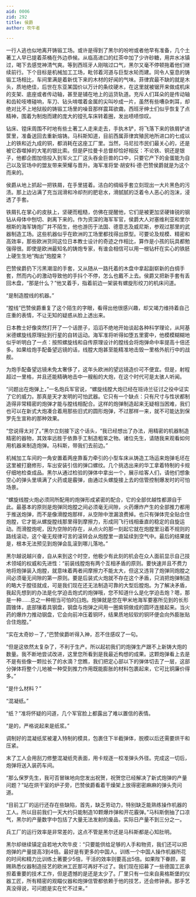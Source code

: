 ```yaml
---
aid: 0006
zid: 292
title: 侯爵
author: 吹牛者

---
```




  一行人逃也似地离开铸锻工场。或许是得到了黑尔的吩咐或者他早有准备，几个土著工人早已提着茶桶在外边恭候。从临高进口的红茶中加了少许砂糖，用井水冰镇过，喝下去感觉神清气爽。等到西班牙人刚喘过口气，黑尔又毫不停顿拖着他们继续前行。下个目标是机械加工工场，毗邻着河道与巨型水轮而建。同令人窒息的铸锻工场相比，车间里满是着新伐下来的木材的好闻的气味。菲律宾最不缺的就是木头，质地绝佳，后世在东亚某国价以万计的条纹硬木，在这里就被锯开来做成机床的支架、底座或者传动轴，甚至是铺在地上的运货轨道。充斥人们耳朵的是传动轴和齿轮吱喳碰响，车刀、钻头啃噬着金属的尖叫吵成一片，虽然有些嘈杂刺耳，却绝对比不上地狱般的铸锻工场里的噪音那样震耳欲聋。西班牙绅士们似乎恢复了点精神，围着为制炮而建的庞大的镗孔车床转着圈，发出啧啧惊叹。

  钻床、镗床周围不时地有些土著工人走来走去，手执木铲，将飞落下来的铁屑铲进筐里，准备送回去重新熔铸。马科斯知道，目前西属菲律宾殖民地所进口的七成以上的铁和近九成的铜，都消耗在这座工厂里。当然，马尼拉市民们最关心的，还是被它吞噬掉的大笔的银比索。但是萨拉曼卡总督却恰好相反：不论铁、铜还是银子，他都企图加倍投入到军火工厂这头吞金巨兽的口中，只要它产下的金蛋能为自己以及官场中的盟友带来荣耀与晋升。海军准将堂·胡安科·德·巴赞侯爵就是为这个而来的。

  侯爵从地上抓起一把铁屑，在手里搓着。洁白的绸缎手套立刻现出一大片黑色的污渍。那上边沾满了充当润滑和冷却剂的肥皂水，滑腻腻的泛着令人恶心的泡沫，浸透了手套。

  铁屑扎在掌心的皮肤上，坚硬而粗糙，仿佛在提醒他，它们是被更加坚硬锋锐的钢钻从母体中刨切、剥离下来的。作为资深的海军军官，侯爵大人对塞维利亚和里尔根斯的海军铸炮厂并不陌生，他也游历于法国、德意志及威尼斯，参观过那里的武器制造工场。这些机器似乎在欧洲的工场里都找得出原型。可要论及规模、精密和高效率，那些欧洲货同这位日本教士设计的奇迹之作相比，算作是小孩的玩具都勉强得很。即使是欧洲最知名的铸炮专家，有谁会相信可以用一根钻杆在实心的铁胚上硬生生地“掏出”炮膛来？

  巴赞侯爵扔下污黑潮湿的手套，又从随从一路托着的木盘中拿起副崭新的白绸手套，然而内心的激动导致他的手抖个不停，怎么也戴不上去。侯爵又把新手套有丢回木盘，“那是什么？”他叉着手，指着前边一架装有螺旋形绞刀的机床问道。

  “是制造膛线的机器。”

  “膛线”巴赞侯爵重复了这个陌生的字眼，看得出他很感兴趣，却又竭力维持着自己庄重的表情，不让无知的疑惑从脸上透出来。

  日本教士好像突然打开了一个话匣子，滔滔不绝地开始谈起各种科学理论，从阿基米德螺旋线原理扯到行星的自转运动。海军准将听得如堕五里雾中，他模模糊糊地似乎听明白了一点：按照螺旋线和自传原理设计的膛线会将炮弹命中率提高十倍还多。如果给炮手配备望远镜的话，线膛大炮甚至能精准地击毁一里格外航行中的战舰。

  为炮手配备望远镜未免太奢侈了，这年头欧洲的望远镜造价可不便宜。但是，射程超过一里格，并且还能精确地击中一艘船的大炮，在这个时代可是太骇人听闻。

  “问题出在炮弹上，”一名炮兵军官说，“螺旋线膛大炮已经在班诗兰征讨之役中证实了它的威力。那真是天才发明的可怕武器。它只有一个缺点：只有尺寸与性状都制造得非常精密的炮弹才能与膛线相配合。这样的炮弹制造起来无疑相当困难，我们也可以在新式大炮凑合着用那些旧式的圆形炮弹，不过那样一来，就不可能达到保罗先生宣称的那种效果。

  “您说得太对了。”黑尔立刻接下这个话头，“我已经想出了办法，用精密的机器制造精密的器物，其效率远胜于依靠手工制造粗笨之物。诸位先生，请随我来观看如何用机器来制造炮弹。马科斯，带我们去前边。”

  机械加工车间的一角安置着两座靠畜力牵引的小型车床从铸造工场运来炮弹毛坯在这里被打磨修形，车出安装引信的弹口螺纹。几个挑选出来的华工拿着特制的卡规仔细地检查成品。黑尔从通过检验的弹体中拿出一个，展示给客人们，请他们想象空心的弹头里填满了火药或是霰弹，由通过头螺旋接上去的信管控制爆发时的可怕场景。

  “螺旋线膛火炮必须同所配用的炮弹形成紧密的配合，它的全部优越性都源自于此。最基本的原则是炮弹同炮膛之间必须毫无间隙，火药爆炸产生的全部推力都用于推送炮弹，而不是像滑膛炮那样，从空隙中泄漏浪费掉。也只有弹体完全贴合住炮膛，它才能从螺旋膛线那里得到摩擦力，形成同飞行线相垂直的稳定的自旋运动。而滑膛炮呢，因为空隙的存在，从点火的那一刻起它就在炮膛里沿着不规则的路线滚动，这个毫无规律可言的滚转会从炮膛里一直延续到空气中。最后的结果就是，根本无法预见到炮弹会乱滚到哪儿落地。”

  黑尔越说越兴奋，自从来到这个时空，他极少有此刻的机会在众人面前显示自己技术领域的权威和先进性：“前装线膛炮有两个互相矛盾的原则。要快速并且不费力地将炮弹装入炮膛，就意味着两者间摩擦力不能太大，但这又违背了炮弹同炮膛之间必须毫无间隙的第一原则。要是后装式火炮就不存在这个矛盾，只消把炮弹制造的略大于膛径就成，可是我们现在还无法制造可靠的大型后膛炮。为了解决矛盾，我起先想到的办法是化学迫击炮式的炮弹哦，您不知道什么是化学迫击炮？嗯，那是一种……总之一种相当可怕的臼炮。炮弹就是您在甲米地海军要塞所见到的长形圆锥体，底部镶着具钢盘，钢盘与炮弹之间用一圈紫铜做成的圆环连接起来。当火药的爆炸力推动钢盘，它会向前冲压着铜环，结果质地较软的铜环便会向外膨胀贴合住炮膛。”

  “实在太奇妙－了，”巴赞侯爵听得入神，忍不住感叹了一句。

  “但是这依然太复杂了，不利于生产。所以起初我们的炮弹生产跟不上新铸大炮的数量。我不断地尝试改进，这里您所看到是我最近构想的成果。这颗炮弹看上去是不是有些像一颗拉长了的水滴？您瞧，我们把定心部以下的弹体切去了一层，这部分弹体将整个儿地被一种受到推力作用既能膨胀的材料包裹起来，它可比铜廉价得多。”

  “是什么材料？”

  “混凝纸。”

  “纸？”准将怀疑的问道，几个军官脸上都露出了难以置信的表情。

  “是的，严格说起来是纸浆。”

  调制好的混凝纸浆被灌入特制的模具，包裹住下半截弹体，脱模以后还需要烘干和压紧。

  末了工人会用刮刀修整混凝纸壳表面，用卡规逐一校准弹头外径。完成这一切后，炮弹将送入装药车间。

  “那么保罗先生，我可否冒昧地向您发出祝贺，祝贺您已经解决了新式炮弹的产量问题？”站在烘干室的炉子旁，巴赞侯爵看着干燥架上放得密密麻麻的弹头壳问道。

  “目前工厂的运行还存在些缺陷，首先，缺乏劳动力，特别缺乏能熟练操作机器的工人。所以目前我们一天大约只能制造10颗爆炸弹和开花霰弹。”马科斯倒抽了口凉气，黑尔的产量数字中包括了大量无法发射的废品，实际日产量不到三分之一。

  兵工厂的运行效率是非常差的，这点不管是黑尔还是马科斯都是心知肚明。

  黑尔却继续镇定自若地大吹牛皮：“只要能供给足够的人手和物资，我们还可以把炮弹的产量提高3到4倍。最好是有更多的中国人，训练一个中国人操作机器所花的时间和精力比训练土著要少5倍，干活的效率则要高出5倍。如果陛下眷顾，蒙赐熟悉仪器制造技艺的欧洲工匠那可再好不过了。我们现在招募了一些德国工匠承担着重要的技术工作，但是遗憾的是还是太少了。厂里只有一位来自奥格斯堡的仪器工匠，所有精密的观瞄仪器和炮弹信管都依赖于他的技艺，还会修钟表。那手艺真没得说，可问题是实在忙不过来。”



